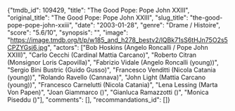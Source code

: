 {"tmdb_id": 109429, "title": "The Good Pope: Pope John XXIII", "original_title": "The Good Pope: Pope John XXIII", "slug_title": "the-good-pope-pope-john-xxiii", "date": "2003-01-28", "genre": "Drame / Histoire", "score": "5.6/10", "synopsis": "", "image": "https://image.tmdb.org/t/p/w185_and_h278_bestv2/lQBk71sS6tHJn75O2s5CPZYGsj6.jpg", "actors": ["Bob Hoskins (Angelo Roncalli / Pope John XXIII)", "Carlo Cecchi (Cardinal Mattia Carcano)", "Roberto Citran (Monsignor Loris Capovilla)", "Fabrizio Vidale (Angelo Roncalli (young))", "Sergio Bini Bustric (Guido Gusso)", "Francesco Venditti (Nicola Catania (young))", "Rolando Ravello (Cannava)", "John Light (Mattia Carcano (young))", "Francesco Carnelutti (Nicola Catania)", "Lena Lessing (Marta Von Papen)", "Joan Giammarco ()", "Gianluca Ramazzotti ()", "Monica Piseddu ()"], "comments": [], "recommandations_id": []}